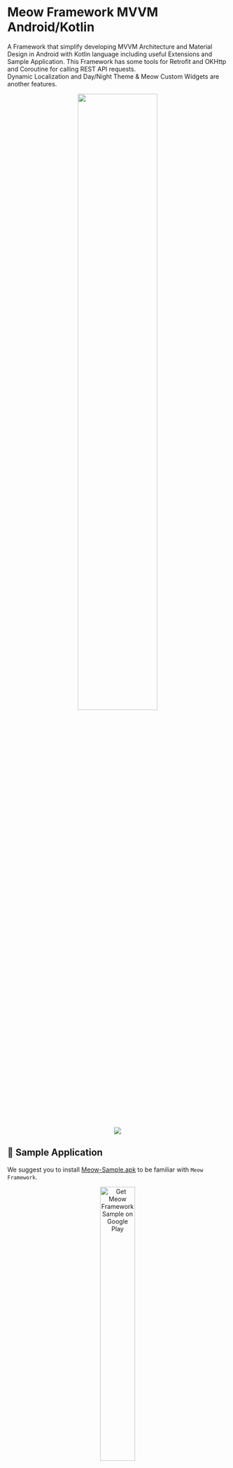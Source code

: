 # Meow Framework MVVM Android/Kotlin

A Framework that simplify developing MVVM Architecture and Material Design in Android with Kotlin language including useful Extensions and Sample Application. This Framework has some tools for Retrofit and OKHttp and Coroutine for calling REST API requests.  
Dynamic Localization and Day/Night Theme & Meow Custom Widgets are another features.

<p align="center">
<img src="https://raw.githubusercontent.com/oneHamidreza/Meow-Framework-MVVM/master/Resources/img_github.png" width="60%" />
</p>

<p align="center">
<a href="https://bintray.com/infinitydesign/meow/Meow-Framework-MVVM/0.7.14-alpha/link">
<img src="https://api.bintray.com/packages/infinitydesign/meow/Meow-Framework-MVVM/images/download.svg?version=0.7.14-alpha"/>
</a>
</p>


## 📱 Sample Application

We suggest you to install [Meow-Sample.apk](https://github.com/oneHamidreza/Meow-Framework-MVVM/releases/download/v0.7.14-alpha/Meow-Framework-Sample-v0.7.14-alpha.apk) to be familiar with `Meow Framework`.

<p align="center">
<a href='https://play.google.com/store/apps/details?id=com.etebarian.meowframework_sample&pcampaignid=pcampaignidMKT-Other-global-all-co-prtnr-py-PartBadge-Mar2515-1'>
<img width="40%" alt='Get Meow Framework Sample on Google Play' src='https://play.google.com/intl/en_gb/badges/static/images/badges/en_badge_web_generic.png'/>
</a>
</p>

<p>
<img src="https://raw.githubusercontent.com/oneHamidreza/Meow-Framework-MVVM/master/Screenshots/Screenshot-01.jpg" width="20%" />
<img src="https://raw.githubusercontent.com/oneHamidreza/Meow-Framework-MVVM/master/Screenshots/Screenshot-02.jpg" width="20%" />
<img src="https://raw.githubusercontent.com/oneHamidreza/Meow-Framework-MVVM/master/Screenshots/Screenshot-03.jpg" width="20%" />
<img src="https://raw.githubusercontent.com/oneHamidreza/Meow-Framework-MVVM/master/Screenshots/Screenshot-04.jpg" width="20%" />
<img src="https://raw.githubusercontent.com/oneHamidreza/Meow-Framework-MVVM/master/Screenshots/Screenshot-05.jpg" width="20%" />
<img src="https://raw.githubusercontent.com/oneHamidreza/Meow-Framework-MVVM/master/Screenshots/Screenshot-06.jpg" width="20%" />
<img src="https://raw.githubusercontent.com/oneHamidreza/Meow-Framework-MVVM/master/Screenshots/Screenshot-07.jpg" width="20%" />
<img src="https://raw.githubusercontent.com/oneHamidreza/Meow-Framework-MVVM/master/Screenshots/Screenshot-08.jpg" width="20%" />
<img src="https://raw.githubusercontent.com/oneHamidreza/Meow-Framework-MVVM/master/Screenshots/Screenshot-09.jpg" width="20%" />
</p>

## 🛠 Setup

```groovy
implementation("com.etebarian:meow-framework-mvvm:0.7.14-alpha")
```

After adding library, some of most useful libraries (such as `Androidx AppCompat` , `Coroutine` , `Glide` , `Kodein` , `Kotlinx Serialization` , `Material Components` , `Moshi` , `Navigation Components` , `Retrofit` ) will be added in your app. So you would'nt need to add this libraries manually.

List of dependencies can be found in [meow.AppConfig.kt](https://github.com/oneHamidreza/Meow-Framework-MVVM/blob/master/buildSrc/src/main/java/meow/AppConfig.kt) in `Dependencies` Object.

Check out [build.gradle.kts](https://github.com/oneHamidreza/Meow-Framework-MVVM/blob/master/Framework/build.gradle.kts) in Sample module to avoid any issues that related to setup & adding Framework.
We recommend that use `Kotlin DSL Gradle` instead of `Groovy` . That is not Buggy 😊.

> Enable androidx in `gradle.properties`.
>
> ```properties
>android.useAndroidX=true
>android.enableJetifier=true
>```
>
> Remember that you'll need to enable Java 8 & DataBinding in your app module `build.gradle`.

## 📃 Table of Contents

- [💡 Getting Started](https://github.com/oneHamidreza/Meow-Framework-MVVM#-getting-started)
  - [Initialization](https://github.com/oneHamidreza/Meow-Framework-MVVM#-initialization) : How to have a `MeowApp`.
  - [Meow Controller 🐈](https://github.com/oneHamidreza/Meow-Framework-MVVM#-meow-controller-) : Trust this CAT.
  - [MVVM Architecture](https://github.com/oneHamidreza/Meow-Framework-MVVM#-mvvm-architecture) : Get to know this architecture.
  - [Accessing Views with DataBinding](https://github.com/oneHamidreza/Meow-Framework-MVVM#accessing-views-with-databinding) : Forget `findViewById()`.

- [📶 REST API : Retrofit + OKHttp + Coroutine + Moshi](https://github.com/oneHamidreza/Meow-Framework-MVVM#-rest-api--retrofit--okhttp--coroutine--moshi)
  - [Create Api that extends `MeowApi`](https://github.com/oneHamidreza/Meow-Framework-MVVM#create-api-that-extends-meowapi) : A new way to connect server.
  - [Common API Flow/Patterns](https://github.com/oneHamidreza/Meow-Framework-MVVM#common-api-flowpatterns) : Some predefined patterns for REST APIs.
  - [Sample `Index` Api](https://github.com/oneHamidreza/Meow-Framework-MVVM#sample-index-api) : A Sample for filling `RecyclerView` from JSON Data.

- [🧩 Meow KTX (Kotlin Extensions)](https://github.com/oneHamidreza/Meow-Framework-MVVM#-meow-ktx-kotlin-extensions)

- [Ⓜ Material Design Setup](https://github.com/oneHamidreza/Meow-Framework-MVVM#-material-components)

- [🎨 Material Components](https://github.com/oneHamidreza/Meow-Framework-MVVM#mat)

- [🌌 Meow Custom Widgets](https://github.com/oneHamidreza/Meow-Framework-MVVM#-meow-custom-widgets)

- [🖐 Contributing](https://github.com/oneHamidreza/Meow-Framework-MVVM#-contributing)


## 💡 Getting Started

We assume that you know MVVM architecture, but if you have some problems in understanding its, this [Articles](https://proandroiddev.com/tagged/mvvm) can help you.

### 🎮 Initialization

Create your application class which extends `MeowApp` and set it in `AndroidManifest.xml`. Dependency Injection in MVVM architecture is necessary, so we use `Kodein-DI` Framework.
You'll need to define `appModule` for View Models. Update application class like below :

```kotlin
class App : MeowApp() {

    // Create a kodein module.
    val appModule = Module("App Module", false) {
        // Provide object of SomeOfClass(such as View Models) in Kodein with bind() function.
        bind() from singleton { SomeOfClass(instance()) }
    }

   // Source is `KodeinAware` interface.
    override val kodein = Kodein.lazy {
        bind() from singleton { kodein.direct }
        bind() from singleton { this@App }
        import(androidXModule(this@App))
        import(meowModule) // Important
        import(appModule)
    }
}
```

### 🐱 Meow Controller 🐈

This Framework has two Highlighted Features :
- Dynamic **Day/Night** Theme to switch from `LIGHT` to `DARK` mode.
- Dynamic **Localization** to change language , currency formatting , date formatting of app at Realtime.

to use above features, you'll need to define your `MeowController`.

`MeowController` is a class that controls some features in app such as above.
 If you want to use `avoidException` in your app, this class can controls Exception Handlers with `onException` property.

Update your application class like this :

```kotlin
class App : MeowApp() {
    // Layout Direction would be set automatically by Android System.
    // (Example: "en": LayoutDirection.LTR  "fa": LayoutDirection.RTL).
    
    // Our Primary Sample app's language is English.
    override fun getLanguage(context: Context?) = "en" // or any language such as ("fa","fr","ar",etc.)     
    
    // Our Sample app's theme is set by Android System Light/Dark (Day/Night) mode.  
    override fun getTheme(context: Context?) =
        if (context.isNightModeFromSettings()) MeowController.Theme.NIGHT else  MeowController.Theme.DAY
         
    override fun onCreate() {
        super.onCreate()
        bindMeow { // Import it from meow package.
            it.isDebugMode = BuildConfig.DEBUG
            // Set other properties here.
            it.onException = { // Only non-fatal error
                // Log to Fabric or any other Crash Management System. Just use `avoidException` instead of `try{}catch{}`
            }
        } 
    }
}
```

You can update language and theme from UI Thread by using `MeowController` global instance.

```kotlin
import meow.controller
  
controller.updateLanguage(meowActivity, string)
controller.updateTheme(meowActivity, theme)
```

The Sample Application has above features. try to install [Meow-Sample.apk](https://github.com/oneHamidreza/Meow-Framework-MVVM/releases/download/v0.7.14-alpha/Meow-Framework-Sample-v0.7.14-alpha.apk) .

### 📐 MVVM Architecture

MVVM is Model-View-ViewModel that we define it in Android App as Data Model - View (Activity, Fragment, DialogFragment, BottomSheetDialogFragment) - MeowViewModel.

Follow below steps to have an activity with MVVM Architecture.

#### 1. Create your ViewModel that extends `MeowViewModel`.

```kotlin
class MainViewModel(app: App): MeowViewModel(app)
```

#### 2. Provide your View Model in appModule in `App`.

```kotlin
val appModule = Module("App Module", false) {
    bindAutoTag<MainViewModel>() with provider {
        MainViewModel(kodein.direct.instance())
    }
}
```

>`bindAutoTag()` was imported from `meow.ktx.*` package.

#### 3. Create XML layout with `DataBinding` structure.

```xml
<layout>
    <data>
        <variable
            name="viewModel"
            type="MainViewModel" />
    </data>
    <LinearLayout /> <!-- or another View -->
</layout>
```

#### 4. Create Activity/Fragment ( extends `MeowActivity/MeowFragment` ) + `DataBinding` + `ViewModel`.

‍‍‍`MainActivity` is a sample activity that needs Kodein Dependency Injection and ViewDataBinding and View Model. See this example :

```kotlin
class MainActivity : MeowActivity<ActivityMainBinding>() {
    // ActivityMainBinding is generated by Androidx Lifecycle DataBinding Utils.
    
    private val viewModel: MainViewModel by instanceViewModel()
    override fun layoutId() = R.layout.activity_main
    
    override fun initViewModel() {// Set View Model in binding.
        binding.viewModel = viewModel    
    }
}
```

### Accessing Views with DataBinding

You can access views like this code :

```xml
<com.google.android.material.appbar.MaterialToolbar
    android:id="@+id/toolbar"
    style="@style/Meow.Toolbar" />
```

```kotlin
class MainActivity : MeowActivity<ActivityMainBinding>() {
    override fun layoutId() = R.layout.activity_main
    override fun onCreate(savedInstanceState: Bundle?) {
        // ...
        binding.toolbar.title = "custom_title" // Use binding variable 
    }
}
```

Now you have an Activity with MVVM architecture. In above sample, you can replace `MeowActivity` with `MeowFragment` to have MVVM Fragment.

## 📶 REST API : Retrofit + OKHttp + Coroutine + Moshi

Meow Framework provides some tools to call Server REST API actions from Android App with `Retrofit`. Creating client connections will be with `OKHttp` . `Moshi` helps us to serialize json responses. We replaced `RxJava` with `Coroutine` for multi thread handling.

### Create Api that extends `MeowApi`

```kotlin
class AppApi(
    var app: App,
    baseUrl : String = "http://api-url.any/api/v1/"
): MeowApi(baseUrl)
```

### Common API Flow/Patterns

We'll show you how to call a request to server and get response from it. Then Data has been shown in UI by parsing Data.
Some of actions that is related to REST API can be have a flow/pattern. We define this patterns as :

- `Index` : Response with simple request from server can be parsed as List of Data Model.
- `Detail` : Response with simple request from server can be parsed as a Data Model.
- `Form` : Response with advanced request (send a form) from server can be parsed as a Data Model.

### Sample `Index` Api

For example, server gives this JSON response when we call `/api/v1/persons` with GET method :

```json
[
  {
    "id":1,
    "username":"oneHamidreza",
    "alias":"Hamidreza Etebarian"
  },
  
  {
    "id":2,
    "username":"samdh82",
    "alias":"Ali Modares"
  }
]
```

#### Data Model

Create a data class for JSON response which uses Moshi `@Json` annotation.

```kotlin
@JsonClass(generateAdapter = true)
data class Person(
    @Json(name = "id") var id: Int = 0,
    @Json(name = "username") var username: String? = null,
    @Json(name = "alias") var alias: String? = null) {
    
    // RecyclerView List Adapter requires DiffCallBack.
    class DiffCallback : DiffUtil.ItemCallback<CatBreed>() {
        override fun areItemsTheSame(oldItem: Person, newItem: Person) = oldItem.id == newItem.id
        override fun areContentsTheSame(oldItem: Person, newItem: Person) = oldItem == newItem
    }
}
```

#### Retrofit API Interface

Define an interface containing Rest API actions. Meow Framework uses `Coroutine` library to calling Rest API actions, so you must write `suspend` prefix for functions.

```kotlin
interface PersonApi {
    @GET("persons") // Don't need to write absolute path. OKHTTP appends this string at end of your baseUrl API.
    suspend fun getPersonIndex(): List<Person>
}
```

#### Call API action from ViewModel by using `safeCallApi()`. Update your ViewModel class like this :

```kotlin
class PersonIndexViewModel(app:App) : MeowViewModel(app) {
    // Define LiveData variables. use `SingleLiveData` to observe only when changed.
    var eventLiveData = SingleLiveData<MeowEvent<*>>()
    var listLiveData = SingleLiveData<List<Person>>()
    var customLiveData = SingleLiveData<String>()
    
    fun callApi() {
        safeCallApi(
            liveData = eventLiveData,   
            apiAction = { AppApi(app).createServiceByAdapter<PersonApi>().getPersonIndex() }
        ) { _, it ->
            // If connection was Success, this line will be run.
            // Otherwise MeowEvent.Api.Error will be posted into eventLiveData.
            
            // You can observe it manually or use MeowFlow.
            listLiveData.postValue(it)
        }
    }
}
```

#### XML Layout

Create `activity_sample_index.xml` which has `RecyclerView` to showing items as List.

```xml
<layout xmlns:android="http://schemas.android.com/apk/res/android">
    <data>
        <variable
            name="viewModel"
            type="PersonIndexViewModel" />
    <!-- Remember that viewModel type must be with package -->
    </data>
    
    <FrameLayout
        android:layout_width="match_parent"
        android:layout_height="match_parent" >
        
        <androidx.recyclerview.widget.RecyclerView
            android:id="@+id/recyclerView"
            style="@style/Meow.RecyclerView.Linear"
            meow_items="@{viewModel.listLiveData}" />
            
        <meow.widget.MeowProgressBar
            android:id="@+id/progressbar"
            style="@style/Meow.ProgressBar.Medium.Primary" />
     
    </FrameLayout>
</layout>
```

#### MeowActivity/MeowFragment + MeowFlow

Use `MeowFlow` to handle events from ViewModel automatically.

```kotlin
class SampleIndexActivity : MeowActivity<ActivitySampleIndexBinding>() {
    //...
    override fun initViewModel() {
        binding.viewModel = viewModel
        callApiAndObserve()    
    }
    
    private fun callApiAndObserve() {
        MeowFlow.GetDataApi<Person>(this) { // You must pass the type of API response. For Example : `Person`.
            viewModel.callApi()
        }.apply {
            errorHandlerType = MeowFlow.ErrorHandlerType.TOAST // Error handling will be with toast().
            progressBarInterface = binding.progressbar
        }.observeForIndex(viewModel.eventLiveData, viewModel.listLiveData)
        
        // Optional - call safeObserve function for observe changes of liveData safely.
        viewModel.customLiveData.safeObserve(this) {
            // Access the value of liveData with it parameter.
        }
    }
}
```

`MeowFlow` is a helper class that observes `eventLiveData` and it handles errors from API automatically. You can set error handling with `errorHandlerType`. Supported types : `TOAST` , `SNACKBAR` , `EMPTY_STATE`.
 For example, when `errorHandlerType` is `Toast` errors has been shown in toast form. See [strings_error.xml](https://github.com/oneHamidreza/Meow-Framework-MVVM/blob/master/Framework/src/main/res/values/strings_error.xml) to edit error messages.

#### Show API response into `RecyclerView`

`item_person.xml` describes the layout of each row of list and you can set properties with `DataBinding` structure. Define layout like this :

```xml
<layout>
    <data>
        <variable
            name="model"
            type="Person" />           
    </data> 

    <LinearLayout>
        <TextView  android:text="@{model.alias}" />
    </LinearLayout>
</layout>  
```

We suggest you to use `MeowAdapter`. Let's take a look at this sample :

```kotlin
class PersonAdapter : MeowAdapter<Model, ViewHolder>(Person.DiffCallback()) {
    override fun onCreateViewHolder(parent: ViewGroup, viewType: Int): ViewHolder {
        val binding = ItemPersonBinding.inflate(LayoutInflater.from(parent.context), parent, false)
        return MeowViewHolder(binding.root) { position, model ->
            binding.let {
                it.setVariable(BR.model, model)
                it.executePendingBindings()
            }
        }
    }
}
```

Finally bind adapter to `RecyclerView`.

```kotlin
class PersonIndexActivity : MeowActivity<ActivitySampleIndexBinding>(){
    override fun onCreate(savedInstanceState: Bundle?) {
        //...
        binding.recyclerView.adapter = PersonAdapter()
    }
}
```
Now you have a activity that connect to **REST API** and parse the response (if the response code is HttpCode.OK (200)) and it shows items into a `RecyclerView` as a list.
Above sample can be used for other types of REST API patterns/flows (such as `Detail` ,`Form`). for more details see [API Package](https://github.com/oneHamidreza/Meow-Framework-MVVM/blob/master/Sample/src/main/kotlin/sample/ui/api) in `Sample` module.

## 🧩 Meow KTX (Kotlin Extensions)

We have developed some Kotlin Extensions that can be help us in building Android Apps. Just import `meow.ktx` package which include the following :

- [🧩 Android Extensions](https://github.com/oneHamidreza/Meow-Framework-MVVM/blob/master/Docs/ReadME_Extensions_Android.md)
- [💵 Currency Extensions](https://github.com/oneHamidreza/Meow-Framework-MVVM/blob/master/Docs/ReadME_Extensions_Currency.md)
- [📅 Date Extensions](https://github.com/oneHamidreza/Meow-Framework-MVVM/blob/master/Docs/ReadME_Extensions_Date.md)
- [📂 File Extensions](https://github.com/oneHamidreza/Meow-Framework-MVVM/blob/master/Docs/ReadME_Extensions_File.md)
- [📇 JSON Extensions](https://github.com/oneHamidreza/Meow-Framework-MVVM/blob/master/Docs/ReadME_Extensions_Json.md)
- [💉 Kodein Extensions](https://github.com/oneHamidreza/Meow-Framework-MVVM/blob/master/Docs/ReadME_Extensions_Kodein.md)
- [💎 Kotlin Extensions](https://github.com/oneHamidreza/Meow-Framework-MVVM/blob/master/Docs/ReadME_Extensions_Kotlin.md)
- [📃 Log Extensions](https://github.com/oneHamidreza/Meow-Framework-MVVM/blob/master/Docs/ReadME_Extensions_Log.md)
- [📶 Network Extensions](https://github.com/oneHamidreza/Meow-Framework-MVVM/blob/master/Docs/ReadME_Extensions_Network.md)
- [🚦 Permission Extensions](https://github.com/oneHamidreza/Meow-Framework-MVVM/blob/master/Docs/ReadME_Extensions_Permission.md)
- [📬 Shared Preferences Extensions](https://github.com/oneHamidreza/Meow-Framework-MVVM/blob/master/Docs/ReadME_Extensions_Shared_Preferences.md)
- [🍟 Snackbar Extensions](https://github.com/oneHamidreza/Meow-Framework-MVVM/blob/master/Docs/ReadME_Extensions_Snackbar.md)
- [🧬 String Extensions](https://github.com/oneHamidreza/Meow-Framework-MVVM/blob/master/Docs/ReadME_Extensions_String.md)
- [🚂 System Extensions](https://github.com/oneHamidreza/Meow-Framework-MVVM/blob/master/Docs/ReadME_Extensions_System.md)
- [🍞 Toast Extensions](https://github.com/oneHamidreza/Meow-Framework-MVVM/blob/master/Docs/ReadME_Extensions_Toast.md)
- [✅ Validate Extensions](https://github.com/oneHamidreza/Meow-Framework-MVVM/blob/master/Docs/ReadME_Extensions_Validate.md)

## Ⓜ Material Design Setup

Update App Theme in `styles.xml` with `DayNight` Material Theme. More details are at [Official Material Design Site](https://material.io/develop/android/docs/getting-started/).

```xml
<style name="AppTheme" parent="Theme.MaterialComponents.DayNight.NoActionBar">
    <!-- Original AppCompat attributes. -->
    <!-- Define colors in colors.xml -->
    
    <item name="colorPrimary">YOUR_PRIMARY_COLOR</item>
    <item name="colorSecondary">YOUR_SECONDARY_COLOR</item>
        
    <item name="android:colorBackground">@color/meow_background</item>
    <!-- New MaterialComponents attributes. -->
    <item name="colorPrimaryVariant">YOUR_PRIMARY_VARIANT_COLOR</item>
    <item name="colorSecondaryVariant">YOUR_SECONDARY_VARIANT_COLOR</item>
    <item name="colorOnPrimary">YOUR_ON_PRIMARY_COLOR</item>
    <item name="colorOnSecondary">YOUR_ON_SECONDARY_COLOR</item>
    <item name="colorSurface">@color/meow_surface</item>
    <item name="colorOnSurface">@color/meow_on_surface</item>
    <item name="colorOnBackground">@color/meow_on_background</item>
    <item name="colorError">@color/meow_error</item>
    <item name="colorOnError">@color/meow_on_error</item>
    <item name="scrimBackground">@color/mtrl_scrim_color</item>
</style>
```

### 🖌 Material Text Styles + Font by using `Meow.TextAppearance` Style

Just do same as [styles_text_appearances.xml](https://github.com/oneHamidreza/Meow-Framework-MVVM/blob/master/Sample/src/main/res/values/styles_text_appearances.xml).

> You must apply styles in `AppTheme`.
>
>```xml
><style name="AppTheme" parent="Theme.MaterialComponents.DayNight.NoActionBar" >
>   <item name="textAppearanceHeadline1">@style/App.TextAppearance.Headline1</item>
>   <item name="textAppearanceHeadline2">@style/App.TextAppearance.Headline2</item>
>   <item name="textAppearanceHeadline3">@style/App.TextAppearance.Headline3</item>
>   <item name="textAppearanceHeadline4">@style/App.TextAppearance.Headline4</item>
>   <item name="textAppearanceHeadline5">@style/App.TextAppearance.Headline5</item>
>   <item name="textAppearanceHeadline6">@style/App.TextAppearance.Headline6</item>
>   <item name="textAppearanceSubtitle1">@style/App.TextAppearance.Subtitle1</item>
>   <item name="textAppearanceSubtitle2">@style/App.TextAppearance.Subtitle2</item>
>   <item name="textAppearanceBody1">@style/App.TextAppearance.Body1</item>
>   <item name="textAppearanceBody2">@style/App.TextAppearance.Body2</item>
>   <item name="textAppearanceCaption">@style/App.TextAppearance.Caption</item>
>   <item name="textAppearanceButton">@style/App.TextAppearance.Button</item>
>   <item name="textAppearanceOverline">@style/App.TextAppearance.Overline</item>
></style>
>```

## 🎨 Material Components

### Alerts

You can show Alert Dialog with `alert()` function in `MeowActivity/MeowFragment`.

```kotlin
fun testAlert() {
    alert()
        .setTitle(R.string.alert_title)
        .setMessage(R.string.alert_message)
        .setPositiveButton(R.string.ok) { d, _ ->
            toastL(R.string.alerts_warn_ok_clicked)
            d.dismiss()
        }
        .setNegativeButton(R.string.cancel) { d, _ ->  
            toastL(R.string.alerts_warn_cancel_clicked)
            d.dismiss()
        }.show()
}
```

### Loading Alert

![](https://raw.githubusercontent.com/oneHamidreza/Meow-Framework-MVVM/master/Resources/img_material_loading_alert.png)

A Dialog with `MeowLoadingView` to showing progress bar with text into Dialog.

```kotlin
fun testLoadingAlertDialog() {
    loadingAlert(R.string.loading_title_custom).show()
}
```

Learn more about it at [AlertsFragment.kt](https://github.com/oneHamidreza/Meow-Framework-MVVM/masterhttps://github.com/oneHamidreza/Meow-Framework-MVVM/blob/master/Sample/src/main/kotlin/sample/ui/material/alert/AlertsFragment.kt).

### Button

There are some customized styles which is related to `Material Button`.

|Style|Usage|
|---|:---:|
|`Meow.Button`|Regular Button with `primary` background color|
|`Meow.Button.Outlined`|Outlined Button with `transparent` background color and `stroke_color.xml` outline color|
|`Meow.Button.Flat`|Flat Button with `transparent` background color|
|`Meow.Button.Unelevated`|Regular Button with `primary` background color with `0dp` elevation|
|`Meow.Button.IconOnly`|A Meow Button that shows has not text|

Use it like this in XML Layout :

```xml
<LinearLayout>
    <Button
        style="@style/Meow.Button"
        android:text="SomeRegularButton" />
    <Button
        style="@style/Meow.Button"
        android:textColor="?colorOnSecondaryVariant"
        android:text="SomeCustomizedButton"
        app:backgroundTint="?colorSecondaryVariant" />
</LinearLayout>
```

Learn more about it at [Material Card Component](https://material.io/components/android/catalog/cards/) and [fragment_cards.xml](https://github.com/oneHamidreza/Meow-Framework-MVVM/masterhttps://github.com/oneHamidreza/Meow-Framework-MVVM/blob/master/Sample/src/main/kotlin/sample/ui/material/cards/res/layout/fragment_cards.xml).

### CardView

There are some customized styles which is related to `Material CardView`.

|Style|Usage|
|---|:---:|
|`Meow.CardView`|Regular Card with `surface` background color|
|`Meow.CardView.Outlined`|Outlined Card with `surface` background color and `stroke_color.xml` outline color|

Use it like this in XML Layout :

```xml
<com.google.android.material.card.MaterialCardView
    style="@style/Meow.CardView"
    app:contentPadding="16dp" >
        <!-- Place your views here -->
    </com.google.android.material.card.MaterialCardView>
```

Learn more about it at [Material Card Component](https://material.io/components/android/catalog/cards/) and [fragment_cards.xml](https://github.com/oneHamidreza/Meow-Framework-MVVM/masterhttps://github.com/oneHamidreza/Meow-Framework-MVVM/blob/master/Sample/src/main/kotlin/sample/ui/material/cards/res/layout/fragment_cards.xml).

### Checkbox

There are some customized styles which is related to `Material CheckBox`.

|Style|Usage|
|---|:---:|
|`Meow.Checkbox`|Checkbox with `accent_color` button tint|
|`Meow.Checkbox.Primary`|Checkbox with `primary` button tint|
|`Meow.Checkbox.Secondary`|Checkbox with `secondary` button tint|
|`Meow.Checkbox.OnPrimary`|Checkbox with `onPrimary` button tint & `textColor`|
|`Meow.Checkbox.OnSecondary`|Checkbox with `onSecondary` button tint & `textColor`|

Use it like this in XML Layout :

```xml
<com.google.android.material.checkbox.MaterialCheckBox
    style="@style/Meow.Checkbox"
    android:text="@string/checkbox_text" />  
```

Learn more about it at [Material Checkbox Component](https://material.io/develop/android/components/checkbox/) and [fragment_checkboxes.xml](https://github.com/oneHamidreza/Meow-Framework-MVVM/masterhttps://github.com/oneHamidreza/Meow-Framework-MVVM/blob/master/Sample/src/main/kotlin/sample/ui/material/checkboxes/res/layout/fragment_checkboxes.xml).

### Floating Action Button

Use it like this in XML Layout :
```xml
<androidx.coordinatorlayout.widget.CoordinatorLayout
    android:layout_width="match_parent"
    android:layout_height="wrap_content" >
    
    <androidx.recyclerview.widget.RecyclerView
        android:id="@+id/recyclerView"
        style="@style/Meow.RecyclerView.Linear"
        app:meow_items="@{viewModel.listLiveData}" />
        
    <com.google.android.material.floatingactionbutton.FloatingActionButton
        style="@style/Meow.FloatingActionButton"
        android:onClick="@{viewModel::onClickedFab}"
        app:icon="@drawable/ic_add"
        app:layout_anchor="@id/recyclerView"
        app:layout_anchorGravity="bottom|center_horizontal" />
</androidx.coordinatorlayout.widget.CoordinatorLayout>
```

Learn more about it at [Material Floating Action Button Component](https://material.io/develop/android/components/floating-action-button/) and [fragment_fab_simple.xml](https://github.com/oneHamidreza/Meow-Framework-MVVM/masterhttps://github.com/oneHamidreza/Meow-Framework-MVVM/blob/master/Sample/src/main/kotlin/sample/ui/material/fab/simple/res/layout/fragment_fab_simple.xml).

### Extended Floating Action Button

A FAB that supports `android:text` property.
Use it like this in XML Layout :

```xml
<com.google.android.material.floatingactionbutton.FloatingActionButton
    style="@style/Meow.FloatingActionButton"
    android:onClick="@{viewModel::onClickedFab}"
    app:icon="@drawable/ic_add"
    app:layout_anchor="@id/recyclerView"
    app:layout_anchorGravity="bottom|center_horizontal" />
```

Learn more about it at [Material Extended Floating Action Button Component](https://material.io/develop/android/components/extended-floating-action-button/) and [fragment_fab_simple.xml](https://github.com/oneHamidreza/Meow-Framework-MVVM/blob/master/Sample/src/main/kotlin/sample/ui/material/fab/extended/res/layout/fragment_fab_extended.xml).

### Radio Group

There are some customized styles which is related to `Material Radio Group`.

|Style|Usage|
|---|:---:|
|`Meow.RadioGroup.Horizontal`|RadioGroup with Horizontal Radio Buttons|
|`Meow.RadioGroup.Vertical`|RadioGroup with Vertical Radio Buttons|

### Radio Button

There are some customized styles which is related to `Material Radio Button`.

|Style|Usage|
|---|:---:|
|`Meow.RadioButton.Vertical`|Vertical RadioButton with `accent_color` button tint|
|`Meow.RadioButton.Horizontal`|Horizontal RadioButton with `accent_color` button tint|
|`Meow.RadioButton.Vertical.Primary`|Vertical RadioButton with `primary` button tint|
|`Meow.RadioButton.Horizontal.Primary`|Horizontal RadioButton with `primary` button tint|
|`Meow.RadioButton.Vertical.Secondary`|Vertical RadioButton with `secondary` button tint|
|`Meow.RadioButton.Horizontal.Secondary`|Horizontal RadioButton with `secondary` button tint|
|`Meow.RadioButton.Vertical.OnPrimary`|Vertical RadioButton with `onPrimary` button tint & `textColor`|
|`Meow.RadioButton.Horizontal.OnPrimary`|Horizontal RadioButton with `onPrimary` button tint & `textColor`|
|`Meow.RadioButton.Vertical.OnSecondary`|Vertical RadioButton with `onSecondary` button tint & `textColor`|
|`Meow.RadioButton.Horizontal.OnSecondary`|Horizontal RadioButton with `onSecondary` button tint & `textColor`|

Use it like this in XML Layout :

```xml
<RadioGroup style="@style/Meow.RadioGroup.Vertical">
    <com.google.android.material.radiobutton.MaterialRadioButton
        style="@style/Meow.RadioButton.Vertical.Primary"
        android:text="@string/radio_buttons_option_a" />
             
    <com.google.android.material.radiobutton.MaterialRadioButton
        style="@style/Meow.RadioButton.Vertical.Primary"
        android:text="@string/radio_buttons_option_b" />
</RadioGroup>
```

Learn more about it at [Material Radio Button Component](https://material.io/develop/android/components/radiobutton/) and [fragment_radio_buttons.xml](https://github.com/oneHamidreza/Meow-Framework-MVVM/masterhttps://github.com/oneHamidreza/Meow-Framework-MVVM/blob/master/Sample/src/main/kotlin/sample/ui/material/radiobuttons/res/layout/fragment_radio_buttons.xml).

### Snack Bars

You can show Snack Bars with `snackL()` or `snackS()` functions in `MeowActivity/MeowFragment`.

```kotlin
fun testSnackbars(){
    // Shows Snack Bars with LENGTH_SHORT.  
    snackS(R.string.snackbars_message)
    // Shows Snack Bars with LENGTH_LONG.
    snackL(R.string.snackbars_message)
    // Shows Snack Bars with LENGTH_INDEFINITE.
    snackI(R.string.snackbars_message)
      
    // Shows Snack Bars with LENGTH_LONG with action button.
    snackL(
        message = R.string.snackbars_message,    
        resActionText = R.string.snackbars_action,
        
        // Optional - if you want to set custom textAppearances to message and action, set this attributes.
        messageTextAppearanceId = R.style.textAppearance_Snack_Message,
        actionTextAppearanceId = R.style.textAppearance_Snack_Action
    ) {
        // Callback for action button click
    }    
}
```

Learn more about it at [SnackBarsFragment](https://github.com/oneHamidreza/Meow-Framework-MVVM/blob/master/Sample/src/main/kotlin/sample/ui/material/snackbars/SnackBarsFragment.kt).

### Switch

There are some customized styles which is related to `Material Switch`.

|Style|Usage|
|---|:---:|
|`Meow.Switch`|Switch with `accent_color` button tint|
|`Meow.Switch.Primary`|Switch with `primary` button tint|
|`Meow.Switch.Secondary`|Switch with `secondary` button tint|
|`Meow.Switch.OnPrimary`|Switch with `onPrimary` button tint & `textColor`|
|`Meow.Switch.OnSecondary`|Switch with `onSecondary` button tint & `textColor`|

Use it like this in XML Layout :

```xml
<com.google.android.material.switchmaterial.SwitchMaterial
    style="@style/Meow.Switch"
    android:text="@string/switch_text" />
```

Learn more about it at [Material Switch Component](https://material.io/develop/android/components/switch/) and [fragment_switches.xml](https://github.com/oneHamidreza/Meow-Framework-MVVM/blob/master/Sample/src/main/kotlin/sample/ui/material/switches/res/layout/fragment_switches.xml).

### TabLayout + ViewPager2

If you want to show contents into a ViewPager, we recommend to use `ViewPager2`. `TabLayout` is the indicator of ViewPager state. Follow below steps to have a View with Swipe Gesture.

#### 1. Define XML layout like this :

```xml
<layout>
    <data />
    <LinearLayout
        android:layout_width="match_parent"
        android:layout_height="match_parent"
        android:orientation="vertical">
        
        <com.google.android.material.tabs.TabLayout
            android:id="@+id/tabLayout"
            style="@style/Meow.TabLayout.Surface" />
            
        <androidx.viewpager2.widget.ViewPager2
            android:id="@+id/viewpager"
            style="@style/Meow.ViewPager" />    
    
    </LinearLayout>  
</layout>  
```

#### 2. Create Custom Pager Adapter that extends `MeowPagerAdapter`

```kotlin
class MyPagerAdapter(
    fragmentManager: FragmentManager,
    lifecycle: Lifecycle) : MeowPagerAdapter(fragmentManager, lifecycle) {
        // Replace this with the array of Fragments that you want to show into ViewPager.
        private val fragmentArray = Array<Fragment>(3) { ChildFragment.newInstance(it) }
        override fun getFragments() = fragmentArray
}
```

#### 3. Bind Adapter to `ViewPager2` & Attach `TabLayout` to `ViewPager2`

```kotlin
fun onCreate(savedInstanceState: Bundle?) {
    // ...
    binding.apply {
        binding.viewPager.adapter = MyPagerAdapter(childFragmentManager, lifecycle)
        TabLayoutMediator(tabLayout, viewpager) { tab, position ->
            tab.text = "Tab Title #" + (position + 1) // Set Tab titles here.
        }.attach()
        
        // Optional - If you want to show Material Badge on TabLayout.
        tabLayout.getTabAt(0)?.orCreateBadge?.apply {
            isVisible = true
            number = 10
        }
    }
}  
```

Now you have `ViewPager2` + `TabLayout` in an Activity/Fragment.

There are some customized styles which is related to `Material TabLayout`.

|Style|Usage|
|---|:---:|
|`Meow.TabLayout.Surface`|TabLayout with `surface` background color|
|`Meow.TabLayout.Primary`|TabLayout with `primary` background color|
|`Meow.TabLayout.Secondary`|TabLayout with `primary` background color|
|`Meow.TabLayout.PrimarySurface`|TabLayout with `primary` background color in DAY mode and `surface` background color in NIGHT Mode|

Learn more about it at [Material TabLayout Component](https://material.io/develop/android/components/tab-layout/).

### TextView

Use it like this in XML Layout :

```xml
<TextView
    style="@style/Meow.TextView"
    android:text="@string/some_text"
    android:textAppearance="?textAppearanceBody1"
    android:textColor="@color/on_background_high" />
```

Learn more about it at [fragment_textviews.xml](https://github.com/oneHamidreza/Meow-Framework-MVVM/blob/master/Sample/src/main/kotlin/sample/ui/material/textviews/res/layout/fragment_textviews.xml).

Colors for texts based on Material Colors which contains `EMPHASIS_HIGH` , `EMPHASIS_MEDIUM` , `DISABLED` states.

|Color|Value|
|---|:---:|
|`@color/on_background_high`| `onBackground` color with %87 transparency|
|`@color/on_background_medium`| `onBackground` color with %60 transparency|
|`@color/on_background_disabled`| `onBackground` color with %38 transparency|
|`@color/on_surface_high`| `onSurface` color with %87 transparency|
|`@color/on_surface_medium`| `onSurface` color with %60 transparency|
|`@color/on_surface_disabled`| `onSurface` color with %38 transparency|
|`@color/on_primary_high`| `onPrimary` color with %87 transparency|
|`@color/on_primary_medium`| `onPrimary` color with %60 transparency|
|`@color/on_primary_disabled`| `onPrimary` color with %38 transparency|
|`@color/on_secondary_high`| `onSecondary` color with %87 transparency|
|`@color/on_secondary_medium`| `onSecondary` color with %60 transparency|
|`@color/on_secondary_disabled`| `onSecondary` color with %38 transparency|

### Top App Bar using `Material Toolbar`

Use it like this in XML Layout :

```xml
<layout>
    <data/>
    <androidx.coordinatorlayout.widget.CoordinatorLayout
        android:layout_width="match_parent"
        android:layout_height="match_parent"
        android:fitsSystemWindows="true" >    

         <com.google.android.material.appbar.AppBarLayout
            android:layout_width="match_parent"
            android:layout_height="wrap_content"
            app:liftOnScroll="true" >
            
            <com.google.android.material.appbar.MaterialToolbar
                android:id="@+id/toolbar"
                style="@style/Meow.Toolbar.Surface" />
            
          </com.google.android.material.appbar.AppBarLayout>  
      
    <!-- Main Layout -->
    
    </androidx.coordinatorlayout.widget.CoordinatorLayout>
</layout>
```

There are some customized styles which is related to `Material Toolbar`.

|Style|Usage|
|---|:---:|
|`Meow.Toolbar.Surface`|Toolbar with `surface` background color|
|`Meow.Toolbar.PrimarySurface`|Toolbar with `primary` background color in DAY mode and `surface` background color in NIGHT Mode|
|`Meow.Toolbar.Primary`|Toolbar with `primary` background color|
|`Meow.Toolbar.Secondary`|Toolbar with `secondary` background color|

Learn more about it at [Material Top App Bars Component](https://material.io/develop/android/components/top-app-bars/).

## 🌌 Meow Custom Widgets

### Meow Circle ImageView

Meow CircleImageView Attributes:

|Attributes|Descriptions|
|---|:---:|
|`meow_strokeColor`|Circle image view stroke color|
|`meow_strokeWidth`|Circle image view stroke width|

Use it like this in XML Layout :

```xml
<meow.widget.MeowCircleImageView
    android:layout_width="56dp"
    android:layout_height="56dp"
    app:meow_strokeColor="@color/white"
    app:meow_strokeWidth="2dp"
    app:srcCompat="@drawable/avatar" />
```

Learn more about it at [fragment_imageviews.xml](https://github.com/oneHamidreza/Meow-Framework-MVVM/masterhttps://github.com/oneHamidreza/Meow-Framework-MVVM/blob/master/Sample/src/main/kotlin/sample/ui/material/imageviews/res/layout/fragment_imageviews.xml).

### Meow DashView

There are some styles that is related to `Dash View`.

|Style|Usage|
|---|:---:|
|`Meow.Dash.Horizontal`|DashView with `Horizontal` orientation|
|`Meow.Dash.Horizontal.Primary`|DashView with `Horizontal` orientation and `primary` color|
|`Meow.Dash.Horizontal.PrimaryVariant`|DashView with `Horizontal` orientation and `PrimaryVariant` color|
|`Meow.Dash.Horizontal.PrimarySurface`|DashView with `Horizontal` orientation and `PrimarySurface` color|
|`Meow.Dash.Horizontal.Secondary`|DashView with `Horizontal` orientation and `secondary` color|
|`Meow.Dash.Horizontal.SecondaryVariant`|DashView with `Horizontal` orientation and `SecondaryVariant` color|
|`Meow.Dash.Horizontal.OnPrimary`|DashView with `Horizontal` orientation and `OnPrimary` color|
|`Meow.Dash.Horizontal.OnSecondary`|DashView with `Horizontal` orientation and `OnSecondary` color|
|`Meow.Dash.Horizontal.OnSurface`|DashView with `Horizontal` orientation and `OnSurface` color|
|`Meow.Dash.Vertical`|DashView with `Vertical` orientation|
|`Meow.Dash.Vertical.Primary`|DashView with `Vertical` orientation and `primary` color|
|`Meow.Dash.Vertical.PrimaryVariant`|DashView with `Vertical` orientation and `PrimaryVariant` color|
|`Meow.Dash.Vertical.PrimarySurface`|DashView with `Vertical` orientation and `PrimarySurface` color|
|`Meow.Dash.Vertical.Secondary`|DashView with `Vertical` orientation and `secondary` color|
|`Meow.Dash.Vertical.SecondaryVariant`|DashView with `Vertical` orientation and `SecondaryVariant` color|
|`Meow.Dash.Vertical.OnPrimary`|DashView with `Vertical` orientation and `OnPrimary` color|
|`Meow.Dash.Vertical.OnSecondary`|DashView with `Vertical` orientation and `OnSecondary` color|
|`Meow.Dash.Vertical.OnSurface`|DashView with `Vertical` orientation and `OnSurface` color|

Meow Dash Attributes:

|Attributes|Descriptions|
|---|:---:|
|`meow_dash_gap`|Dash Gap|
|`meow_dash_length`|Dash length|
|`meow_dash_thickness`|Dash thickness|
|`meow_dash_color`|Dash color|

Use it like this in XML Layout :

```xml
 <meow.widget.MeowDashView
    app:meow_dash_gap="4dp"
    app:meow_dash_length="8dp"
    app:meow_dash_thickness="2dp" />
```

Learn more about it at [fragment_dash.xml](https://github.com/oneHamidreza/Meow-Framework-MVVM/masterhttps://github.com/oneHamidreza/Meow-Framework-MVVM/blob/master/Sample/src/main/kotlin/sample/ui/meowwidget/dash/res/layout/fragment_dash.xml).

### Meow Divider

There are some styles that is related to `Divider`.

|Style|Usage|
|---|:---:|
|`Meow.Divider.Horizontal`|Divider with `Horizontal` orientation|
|`Meow.Divider.Vertical`|Divider with `Vertical` orientation|
|`Meow.Divider.Horizontal.OnPrimary`|Divider with `Horizontal` orientation and `primary` divider background type|
|`Meow.Divider.Horizontal.OnSecondary`|Divider with `Horizontal` orientation and `secondary` divider background type|
|`Meow.Divider.Horizontal.OnSurface`|Divider with `Horizontal` orientation and `surface` divider background type|
|`Meow.Divider.Vertical.OnPrimary`|Divider with `Vertical` orientation and `primary` divider background type|
|`Meow.Divider.Vertical.OnSecondary`|Divider with `Vertical` orientation and `secondary` divider background type|
|`Meow.Divider.Vertical.OnSurface`|Divider with `Vertical` orientation and `surface` divider background type|

Meow Divider Attributes:

|Attributes|Descriptions|
|---|:---:|
|`meow_divider_orientation`|Oreintation: `vertical` or `horizontal`|
|`meow_divider_background_type`|Types: `background`,`surface`,`secondary`,`primary`|

Use it like this in XML Layout :

> You just need use style.😉
>
```xml
<meow.widget.MeowDivider style="@style/Meow.Divider.Horizontal" />
```

Learn more about it at [fragment_dividers.xml](https://github.com/oneHamidreza/Meow-Framework-MVVM/masterhttps://github.com/oneHamidreza/Meow-Framework-MVVM/blob/master/Sample/src/main/kotlin/sample/ui/meowwidget/dividers/res/layout/fragment_dividers.xml).

### Meow Empty State

There are some styles that is related to `Empty State`.

|Style|Usage|
|---|:---:|
|`Meow.EmptyState`|EmptyState default style with icon size and icon tint|
|`Meow.EmptyState.OnBackground`|EmptyState with title and description `OnBackground` color|
|`Meow.EmptyState.OnPrimary`|EmptyState with title and description `OnPrimary` color|
|`Meow.EmptyState.OnSecondary`|EmptyState with title and description `OnSecondary` colore|
|`Meow.EmptyState.OnSurface`|EmptyState with title and description `OnSurface` color|

Meow Empty state Attributes:

|Attributes|Descriptions|
|---|:---:|
|`meow_empty_iconRes`|Icon resource|
|`meow_empty_iconSize`|Icon size|
|`meow_empty_iconTint`|Icon tint color|
|`meow_empty_title`|Title text|
|`meow_empty_titleTextColor`|Title text color|
|`meow_empty_desc`|Description text|
|`meow_empty_descTextColor`|Description text color|
|`meow_empty_primaryActionText`|Button text|

Use it like this in XML Layout :

> You just need use style.😉
>
```xml
<meow.widget.MeowEmptyState
    android:id="@+id/emptyState"
    style="@style/Meow.EmptyState.OnBackground" />
```

Learn more about it at [fragment_cat_breed_index.xml](https://github.com/oneHamidreza/Meow-Framework-MVVM/masterhttps://github.com/oneHamidreza/Meow-Framework-MVVM/blob/master/Sample/src/main/kotlin/sample/ui/api/catbreed/index/res/layout/fragment_cat_breed_index.xml).

### Meow Hint Button

There are some styles that is related to `Hint Button`.

|Style|Usage|
|---|:---:|
|`Meow.HintButton`|HintButton default style with icon color|

Meow HintButton Attributes:

|Attributes|Descriptions|
|---|:---:|
|`meow_hint`|Hint text|
|`meow_hintColor`|Hint text color|
|`meow_hintTextAppearance`|Hint textAppearance|
|`meow_title`|Title text|
|`meow_titleColor`|Title text color|
|`meow_titleTextAppearance`|Title textAppearance|
|`meow_icon`|Icon resourcer|
|`meow_iconColor`|Icon color|

Use it like this in XML Layout :

```xml
<meow.widget.MeowHintButton
    style="@style/Meow.HintButton"
    app:meow_hint="@string/date"
    app:meow_icon="@drawable/ic_date"
    app:meow_title="@string/date_num" />
```

Learn more about it at [fragment_form.xml](https://github.com/oneHamidreza/Meow-Framework-MVVM/masterhttps://github.com/oneHamidreza/Meow-Framework-MVVM/blob/master/Sample/src/main/kotlin/sample/ui/meowwidget/form/res/layout/fragment_form.xml).

### Meow PinView

There are some styles that is related to `PinView`.

|Style|Usage|
|---|:---:|
|`Meow.PinView.Filled`|PinView Filled box style|
|`Meow.PinView.Outlined`|PinView Outlined box style|

Meow PinView Attributes:

|Attributes|Descriptions|
|---|:---:|
|`meow_hint`|Hint text|
|`meow_hintColor`|Hint text color|
|`meow_hintTextAppearance`|Hint textAppearance|
|`meow_count`|Length of pin (box count)|
|`meow_textColor`|Boxes text color|
|`meow_textAppearance`|Boxes textAppearance|
|`meow_icon`|Icon resourcer|
|`meow_iconColor`|Icon color|
|`meow_showBack`|Show clear boxes text|
|`meow_errorTextAppearance`|Error textAppearance|
|`meow_boxStyle`|Styles: `outlined` or `filled`|

Use it like this in XML Layout :

```xml
<meow.widget.MeowPinView
    android:id="@+id/pv"
    style="@style/Meow.PinView.Filled"
    app:meow_hint="@string/enter_code"
    app:meow_icon="@drawable/ic_dialpad" />
```

Learn more about it at [fragment_form.xml](https://github.com/oneHamidreza/Meow-Framework-MVVM/masterhttps://github.com/oneHamidreza/Meow-Framework-MVVM/blob/master/Sample/src/main/kotlin/sample/ui/meowwidget/form/res/layout/fragment_form.xml).

### Meow ProgressBar

There are some styles that is related to `ProgressBar`.

|Style|Usage|
|---|:---:|
|`Meow.ProgressBar.Small`|ProgressBar small|
|`Meow.ProgressBar.Small.Primary`|ProgressBar small with `primary` color|
|`Meow.ProgressBar.Small.PrimaryVariant`|ProgressBar small with `PrimaryVariant` color|
|`Meow.ProgressBar.Small.PrimarySurface`|ProgressBar small with `PrimarySurface` color|
|`Meow.ProgressBar.Small.Secondary`|ProgressBar small with `secondary` color|
|`Meow.ProgressBar.Small.SecondaryVariant`|ProgressBar small with `SecondaryVariant` color|
|`Meow.ProgressBar.Small.OnPrimary`|ProgressBar small with `OnPrimary` color|
|`Meow.ProgressBar.Small.OnSecondary`|ProgressBar small with `OnSecondary` color|
|`Meow.ProgressBar.Small.OnSurface`|ProgressBar small with `OnSurface` color|
|`Meow.ProgressBar.Medium`|ProgressBar medium|
|`Meow.ProgressBar.Medium.Primary`|ProgressBar medium with `primary` color|
|`Meow.ProgressBar.Medium.PrimaryVariant`|ProgressBar medium with `PrimaryVariant` color|
|`Meow.ProgressBar.Medium.PrimarySurface`|ProgressBar medium with `PrimarySurface` color|
|`Meow.ProgressBar.Medium.Secondary`|ProgressBar medium with `secondary` color|
|`Meow.ProgressBar.Medium.SecondaryVariant`|ProgressBar medium with `SecondaryVariant` color|
|`Meow.ProgressBar.Medium.OnPrimary`|ProgressBar medium with `OnPrimary` color|
|`Meow.ProgressBar.Medium.OnSecondary`|ProgressBar medium with `OnSecondary` color|
|`Meow.ProgressBar.Medium.OnSurface`|ProgressBar medium with `OnSurface` color|
|`Meow.ProgressBar.Large`|ProgressBar large|
|`Meow.ProgressBar.Large.Primary`|ProgressBar large with `primary` color|
|`Meow.ProgressBar.Large.PrimaryVariant`|ProgressBar large with `PrimaryVariant` color|
|`Meow.ProgressBar.Large.PrimarySurface`|ProgressBar large with `PrimarySurface` color|
|`Meow.ProgressBar.Large.Secondary`|ProgressBar large with `secondary` color|
|`Meow.ProgressBar.Large.SecondaryVariant`|ProgressBar large with `SecondaryVariant` color|
|`Meow.ProgressBar.Large.OnPrimary`|ProgressBar large with `OnPrimary` color|
|`Meow.ProgressBar.Large.OnSecondary`|ProgressBar large with `OnSecondary` color|
|`Meow.ProgressBar.Large.OnSurface`|ProgressBar large with `OnSurface` color|


Meow ProgressBar Attributes:

|Attributes|Descriptions|
|---|:---:|
|`meow_progress_showOnInit`|show while when use it|

Use it like this in XML Layout :

```xml
<meow.widget.MeowProgressBar
    style="@style/Meow.ProgressBar.Small.Primary"
    app:meow_progress_showOnInit="true" />
```

Learn more about it at [fragment_progress_bars.xml](https://github.com/oneHamidreza/Meow-Framework-MVVM/masterhttps://github.com/oneHamidreza/Meow-Framework-MVVM/blob/master/Sample/src/main/kotlin/sample/ui/meowwidget/progressbars/res/layout/fragment_progress_bars.xml).

### Meow RatingBar

There are some styles that is related to `RatingBar`.

|Style|Usage|
|---|:---:|
|`Meow.RateView`|RateView default style|
|`Meow.RateView.Indicator`|RateView Indicator (just show)|

Meow RatingBar Attributes:

|Attributes|Descriptions|
|---|:---:|
|`meow_numStars`|The numbe of stars|
|`meow_minimumStars`|The minimum selected stars|
|`meow_rating`|Show while when use it|
|`meow_starPadding`|Stars padding|
|`meow_drawableEmpty`|Stars drawable when is empty|
|`meow_drawableFilled`|Stars drawable when is filled|
|`meow_isIndicator`|Dramatic or selective.|
|`meow_scrollable`|Scrollable|
|`meow_clickable`|Clickable|
|`meow_clearRatingEnabled`|Clear rating|
|`meow_starWidth`|Star Width|
|`meow_starHeight`|Star Height|
|`meow_stepSize`|Step Size|

Use it like this in XML Layout :

```xml
<meow.widget.MeowRateView
    style="@style/Meow.RateView" 
    app:meow_drawableEmpty="@drawable/ic_star"
    app:meow_drawableFilled="@drawable/ic_star_fill"
    app:meow_numStars="5"
    app:meow_stepSize="0.5" />
```

Learn more about it at [fragment_rate.xml](https://github.com/oneHamidreza/Meow-Framework-MVVM/masterhttps://github.com/oneHamidreza/Meow-Framework-MVVM/blob/master/Sample/src/main/kotlin/sample/ui/meowwidget/rateview/res/layout/fragment_rate.xml).

### Meow FormView (a cool widget😎)

>With this widget, you no longer need to check the form fields (like editext and spinner) one by one
>

Meow FormView Attributes:

|Attributes|Descriptions|
|---|:---:|
|`meow_resetForm`|To clear the text of all widgets in it|

Use it like this in XML Layout :

```xml
<meow.widget.MeowFormView
    android:id="@+id/fv"
    android:layout_width="match_parent"
    android:layout_height="wrap_content"
    android:orientation="vertical"
    app:resetForm="true">
    
    <!--you can add MeowTextField,MeowSpinner,Button and other views in this layout-->
    
</meow.widget.MeowFormView>
```

You can call `validate()` function for validate all widgets in `MeowFormView`:
```kotlin
binding.fv.validate {
    //When MeowFormView validate all widgets with thier validate type you can do anythings here
}
```

Learn more about it at [fragment_form.xml](https://github.com/oneHamidreza/Meow-Framework-MVVM/masterhttps://github.com/oneHamidreza/Meow-Framework-MVVM/blob/master/Sample/src/main/kotlin/sample/ui/meowwidget/form/res/layout/fragment_form.xml).

### Meow Spinner

There are some styles that is related to `Spinner`.

|Style|Usage|
|---|:---:|
|`Meow.Spinner.Outlined`|Spinner with outlined style|
|`Meow.Spinner.Outlined.Dense`|Spinner with outlined dense style|
|`Meow.Spinner.Filled`|Spinner with Filled style|
|`Meow.Spinner.Filled.Dense`|Spinner with Filled dense style|

Meow Spinner Attributes:
 > For use validation Feature you should add `MeowSpinner` to `FormView` Layout
>
|Attributes|Descriptions|
|---|:---:|
|`meow_validateType`|Types: `empty`,`optional`|
|`meow_errorEmpty`|Error empty Text (when spinner was empty you can show your customize error)|

Use it like this in XML Layout :

```xml
<meow.widget.MeowSpinner
    style="@style/Meow.Spinner.Outlined"
    android:hint="@string/select"
    app:meow_validateType="empty" />
```

And for add Item in `MeowSpinner` :
Supports : title , description and icon
```kotlin
 binding.spinner
    .addItem(R.string.item1, R.string.description1, R.drawable.ic_error)
    .addItem(R.string.item2, R.string.description2, R.drawable.ic_error)
    .addItem(R.string.item3, imageViewResId = R.drawable.ic_error)
    .addItem(R.string.item4, imageViewResId = R.drawable.ic_error)
    .addItem(R.string.item5, R.string.description3)
    .addItem(R.string.item6, R.string.description4)
    .addItem(R.string.item7)
    .addItem(R.string.item8)
    .build()
```

Learn more about it at [Material Exposed Dropdown Menu Component](https://material.io/components/menus#exposed-dropdown-menu) and [fragment_form.xml](https://github.com/oneHamidreza/Meow-Framework-MVVM/masterhttps://github.com/oneHamidreza/Meow-Framework-MVVM/blob/master/Sample/src/main/kotlin/sample/ui/meowwidget/form/res/layout/fragment_form.xml).

### Meow TextField

There are some styles that is related to `TextField`.

|Style|Usage|
|---|:---:|
|`Meow.TextField.Outlined`|TextField with outlined style|
|`Meow.TextField.Outlined.Dense`|TextField with outlined dense style|
|`Meow.TextField.Filled`|TextField with Filled style|
|`Meow.TextField.Filled.Dense`|TextField with Filled dense style|

Meow TextField Attributes:
 > For use validation Feature you should add `MeowTextField` to `FormView` Layout
>
 > If the error text is blank, the default message will be displayed
>
|Attributes|Descriptions|
|---|:---:|
|`meow_validateType`|Types: `empty`,`mobile`,`mobileLegacy`,`email`,`optional`|
|`meow_errorEmpty`|Error empty Text (when textfield was empty you can show your customize error)|
|`meow_errorMobile`|Error invalid mobile number|
|`meow_errorMobileLegacy`|Error invalid mobile legacy (persian) number|
|`meow_errorEmail`|Error invalid email|
|`meow_textSize`|TextField text size|
|`meow_inputType`|Default android `TextInputLayout` input type|

Use it like this in XML Layout :

```xml
<meow.widget.MeowTextField
    style="@style/Meow.TextField.Filled"
    android:hint="@string/email"
    app:errorEnabled="true"
    app:meow_inputType="textEmailAddress"
    app:meow_validateType="email"
    app:startIconDrawable="@drawable/ic_android" />
```

Learn more about it at [Material TextField Component](https://material.io/components/text-fields) and [fragment_form.xml](https://github.com/oneHamidreza/Meow-Framework-MVVM/masterhttps://github.com/oneHamidreza/Meow-Framework-MVVM/blob/master/Sample/src/main/kotlin/sample/ui/meowwidget/form/res/layout/fragment_form.xml).

## 🖐 Contributing

If you want to contribute to this project, just send an email to oneHamidreza@gmail.com with `Meow-Framework-Contributing` subject.

License  
--------  
Copyright 2020 Hamidreza Etebarian

Licensed under the Apache License, Version 2.0 (the "License");
you may not use this file except in compliance with the License.
You may obtain a copy of the License at

    http://www.apache.org/licenses/LICENSE-2.0

Unless required by applicable law or agreed to in writing, software
distributed under the License is distributed on an "AS IS" BASIS,
WITHOUT WARRANTIES OR CONDITIONS OF ANY KIND, either express or implied.
See the License for the specific language governing permissions and
limitations under the License.